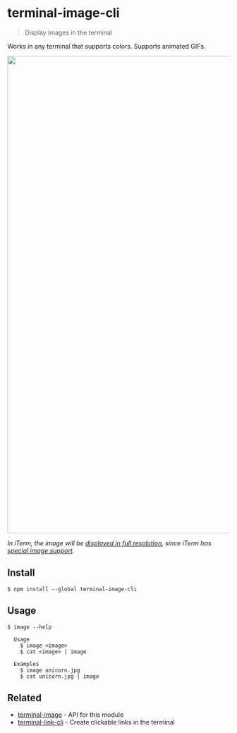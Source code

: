 # terminal-image-cli

> Display images in the terminal

Works in any terminal that supports colors. Supports animated GIFs.

<img src="screenshot.png" width="1082">

*In iTerm, the image will be [displayed in full resolution](screenshot-iterm.jpg), since iTerm has [special image support](https://www.iterm2.com/documentation-images.html).*

## Install

```
$ npm install --global terminal-image-cli
```

## Usage

```
$ image --help

  Usage
    $ image <image>
    $ cat <image> | image

  Examples
    $ image unicorn.jpg
    $ cat unicorn.jpg | image
```

## Related

- [terminal-image](https://github.com/sindresorhus/terminal-image) - API for this module
- [terminal-link-cli](https://github.com/sindresorhus/terminal-link-cli) - Create clickable links in the terminal
